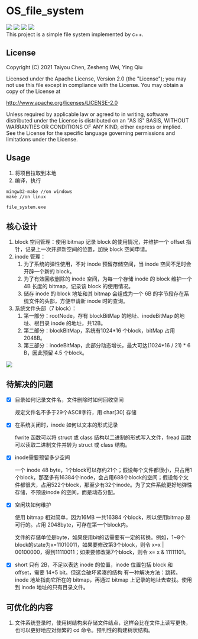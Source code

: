 # OS_file_system

<div align='left' >
<img src="https://img.shields.io/github/license/iamrice/OS_file_system.svg"/>
<img  src="https://img.shields.io/github/last-commit/iamrice/OS_file_system.svg"/>
<img src="https://img.shields.io/badge/language-c++-\#F34B7D.svg"/>
<img src="https://img.shields.io/github/repo-size/iamrice/OS_file_system.svg"/>
</div>
This project is a simple file system implemented by c++.

## License

Copyright (C) 2021 Taiyou Chen, Zesheng Wei, Ying Qiu

Licensed under the Apache License, Version 2.0 (the "License");
you may not use this file except in compliance with the License.
You may obtain a copy of the License at

http://www.apache.org/licenses/LICENSE-2.0

Unless required by applicable law or agreed to in writing, software
distributed under the License is distributed on an "AS IS" BASIS,
WITHOUT WARRANTIES OR CONDITIONS OF ANY KIND, either express or implied.
See the License for the specific language governing permissions and
limitations under the License.

## Usage

1. 将项目拉取到本地
2. 编译，执行

```
mingw32-make //on windows
make //on linux

file_system.exe
```

## 核心设计

1. block 空间管理：使用 bitmap 记录 block 的使用情况，并维护一个 offset 指针，记录上一次开辟新空间的位置，加快 block 空间申请。
2. inode 管理：
   1. 为了系统的弹性使用，不对 inode 预留存储空间，当 inode 空间不足时会开辟一个新的 block。
   2. 为了有效回收删除的 inode 空间，为每一个存储 inode 的 block 维护一个 4B 长度的 bitmap，记录该 block 的使用情况。
   3. 储存 inode 的 block 地址和其 bitmap 会组成为一个 6B 的字节段存在系统文件的头部，方便申请新 inode 时的查询。
3. 系统文件头部（7 block）：
   1. 第一部分：rootNode，存有 blockBitMap 的地址、inodeBitMap 的地址、根目录 inode 的地址，共12B。
   2. 第二部分：blockBitMap，系统有1024*16 个block，bitMap 占用 2048B。
   3. 第三部分：inodeBitMap，此部分动态增长，最大可达(1024*16 / 21) \* 6 B，因此预留 4.5 个block。

![](https://z3.ax1x.com/2021/05/24/gxeIDP.png)

## 待解决的问题

- [x] 目录如何记录文件名，文件删除时如何回收空间

   规定文件名不多于29个ASCII字符，用 char[30] 存储

- [x] 在系统关闭时，inode 如何以文本的形式记录

   fwrite 函数可以将 struct 或 class 结构以二进制的形式写入文件，fread 函数可以读取二进制文件并转为 struct 或 class 结构。

- [x] inode需要预留多少空间

   一个 inode 48 byte，1个block可以存约21个；假设每个文件都很小，只占用1个block，那至多有16384个inode，会占用688个block的空间；假设每个文件都很大，占用522个block，那至少有32个inode。为了文件系统更好地弹性存储，不预设inode 的空间，而是动态分配。

- [x] 空闲块如何维护

   使用 bitmap 相对简单，因为16MB 一共16384 个block，所以使用bitmap 是可行的。占用 2048byte，可存在第一个block内。

   文件的存储单位是byte，如果使用bit的话需要有一定的转换。例如，1~8个block的state为x=11010011，如果要修改第3个block，则令 x=x | 00100000，得到11110011；如果要修改第7个block，则令 x= x & 11111101。

- [x] short 只有 2B，不足以表达 inode 的位置，inode 位置包括 block 和 offset，需要 14+5 bit。但这会破坏紧凑的结构
  有一种解决方法：跳转。inode 地址指向它所在的 bitmap，再通过 bitmap 上记录的地址去查找。使用到 inode 地址的只有目录文件。



## 可优化的内容

1. 文件系统登录时，使用树结构来存储文件结点，这样会比在文件上读写更快，也可以更好地应对频繁的 cd 命令。预判性的构建树状结构。
